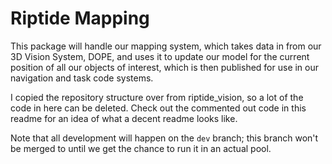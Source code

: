 # Riptide Mapping
This package will handle our mapping system, which takes data in from our 3D Vision System, DOPE, and uses it to update our model for the current position of all our objects of interest, which is then published for use in our navigation and task code systems.

I copied the repository structure over from riptide_vision, so a lot of the code in here can be deleted. Check out the commented out code in this readme for an idea of what a decent readme looks like.

Note that all development will happen on the `dev` branch; this branch won't be merged to until we get the chance to run it in an actual pool. 

<!-- 

# The Riptide Vision Package
This package handles all-things image processing (except for YOLO, which is handled separately).

## Source Code (src/)

### Active ROS Nodes
#### hud
This node reads in camera footage and adds a heads-up-display (split into two sections above the image) so we can view critical state information while viewing camra footage. The upper section displays the state and commands for: roll, pitch, yaw, and depth. The lower section displays the state and commands for: linear acceleration.
* Input Topics: /<camera_name>/image_undistorted, or /darknet_ros/detection_image
* Output Topics: /<camera_name>/image_hud, or /darknet_ros/image_hud
#### yolo_processor
This node reads in the bounding box data from darknet and outputs the same type of message, but with bounding box info pertaining ONLY to the desired task at hand.
* Input Topics: /darknet_ros/bounding_boxes, /task/info
* Output Topics: /task/bboxes, /task/low_detections
#### object_processor
This node reads in data from yolo_processor and outputs specific information about the bounding box (width, height, and center) for the alignment_controller. Without known our position, we were forced to create an controller that aligns the vehicle to a detected object.
* Input Topics: /task/bboxes, /stereo/left/image_undistorted, /task/info, /command/alignment
* Output Topics: /state/object

### Utility ROS Nodes
#### extract_video
This node converts video footage from a ROS bag file to a .avi file. The launch file contains all of the required parameters, which are meant to be changed on a case-by-case basis.
* Input Topics: /<some_input_topic>
#### darknet_sim
This node was created to publish "dummy" darknet_ros data for the purposes of testing the yolo_processor and object_processor nodes. This node reads in the "dummy" data from a file called `tasks_sim.yaml` in the cfg/ folder.
* Output Topics: /darknet_ros/bounding_boxes
-->
